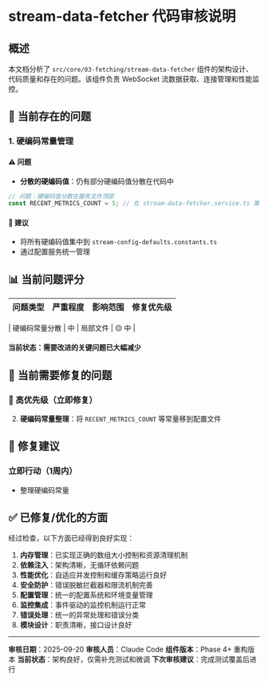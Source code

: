 # stream-data-fetcher 代码审核说明

## 概述

本文档分析了 `src/core/03-fetching/stream-data-fetcher` 组件的架构设计、代码质量和存在的问题。该组件负责 WebSocket 流数据获取、连接管理和性能监控。


## 🚨 当前存在的问题

### 1. 硬编码常量管理

#### ⚠️ 问题
- **分散的硬编码值**：仍有部分硬编码值分散在代码中
```typescript
// 问题：硬编码值分散在服务文件顶部
const RECENT_METRICS_COUNT = 5; // 在 stream-data-fetcher.service.ts 第2行
```

#### 🔧 建议
- 将所有硬编码值集中到 `stream-config-defaults.constants.ts`
- 通过配置服务统一管理


## 📊 当前问题评分

| 问题类型 | 严重程度 | 影响范围 | 修复优先级 |
|----------|----------|----------|------------|

| 硬编码常量分散 | 中 | 局部文件 | 🟡 中 |

**当前状态：需要改进的关键问题已大幅减少**

## 🚨 当前需要修复的问题

### 🔴 高优先级（立即修复）

2. **硬编码常量整理**：将 `RECENT_METRICS_COUNT` 等常量移到配置文件


## 🔄 修复建议

### 立即行动（1周内）

- 整理硬编码常量


## ✅ 已修复/优化的方面

经过检查，以下方面已经得到良好实现：

1. **内存管理**：已实现正确的数组大小控制和资源清理机制
2. **依赖注入**：架构清晰，无循环依赖问题
3. **性能优化**：自适应并发控制和缓存策略运行良好
4. **安全防护**：错误脱敏拦截器和限流机制完善
5. **配置管理**：统一的配置系统和环境变量管理
6. **监控集成**：事件驱动的监控机制运行正常
7. **错误处理**：统一的异常处理和错误分类
8. **模块设计**：职责清晰，接口设计良好

---

**审核日期**：2025-09-20
**审核人员**：Claude Code
**组件版本**：Phase 4+ 重构版本
**当前状态**：架构良好，仅需补充测试和微调
**下次审核建议**：完成测试覆盖后进行